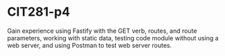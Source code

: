 # CIT281-p4
Gain experience using Fastify with the GET verb, routes, and route parameters, working with static data, testing code module without using a web server, and using Postman to test web server routes.
